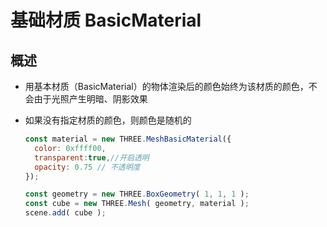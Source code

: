 # 基础材质 BasicMaterial

## 概述

+ 用基本材质（BasicMaterial）的物体渲染后的颜色始终为该材质的颜色，不会由于光照产生明暗、阴影效果
+ 如果没有指定材质的颜色，则颜色是随机的

  ```js
  const material = new THREE.MeshBasicMaterial({
    color: 0xffff00,
    transparent:true,//开启透明
    opacity: 0.75 // 不透明度
  });

  const geometry = new THREE.BoxGeometry( 1, 1, 1 );
  const cube = new THREE.Mesh( geometry, material );
  scene.add( cube );
  ```
